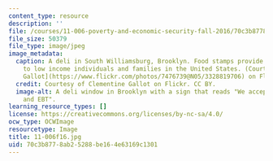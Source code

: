 ```yaml
---
content_type: resource
description: ''
file: /courses/11-006-poverty-and-economic-security-fall-2016/70c3b8778ab25288be164e63169c1301_11-006f16.jpg
file_size: 50379
file_type: image/jpeg
image_metadata:
  caption: A deli in South Williamsburg, Brooklyn. Food stamps provide assistance
    to low income individuals and families in the United States. (Courtesy of [Clementine
    Gallot](https://www.flickr.com/photos/7476739@N05/3328819706) on Flickr. CC BY.)
  credit: Courtesy of Clementine Gallot on Flickr. CC BY.
  image-alt: A deli window in Brooklyn with a sign that reads "We accept food stamps
    and EBT".
learning_resource_types: []
license: https://creativecommons.org/licenses/by-nc-sa/4.0/
ocw_type: OCWImage
resourcetype: Image
title: 11-006f16.jpg
uid: 70c3b877-8ab2-5288-be16-4e63169c1301
---
```

